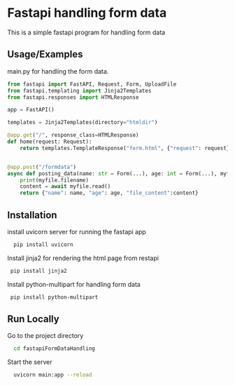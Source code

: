 # Fastapi handling form data

This is a simple fastapi program for handling form data




## Usage/Examples
main.py for handling the form data.
```python
from fastapi import FastAPI, Request, Form, UploadFile
from fastapi.templating import Jinja2Templates
from fastapi.responses import HTMLResponse

app = FastAPI()

templates = Jinja2Templates(directory="htmldir")

@app.get("/", response_class=HTMLResponse)
def home(request: Request):
    return templates.TemplateResponse("form.html", {"request": request})


@app.post("/formdata")
async def posting_data(name: str = Form(...), age: int = Form(...), myfile: UploadFile = Form(...)):
    print(myfile.filename)
    content = await myfile.read()
    return {"name": name, "age": age, "file_content":content}

```


## Installation

install uvicorn server for running the fastapi app

```bash
  pip install uvicorn
```


Install jinja2 for rendering the html page from restapi

 ```bash
  pip install jinja2
```

Install python-multipart for handling form data

 ```bash
  pip install python-multipart
```
## Run Locally


Go to the project directory

```bash
  cd fastapiFormDataHandling

```


Start the server

```bash
  uvicorn main:app --reload
```
